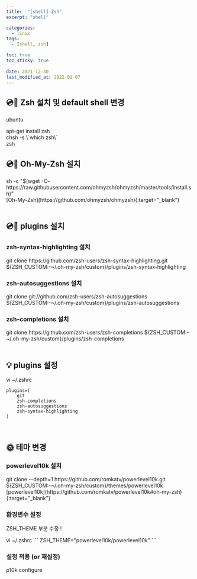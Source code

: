 ```yaml
---
title:  "[shell] Zsh" 
excerpt: "shell"

categories:
  - linux
tags:
  - [shell, zsh]

toc: true
toc_sticky: true
 
date: 2021-12-30
last_modified_at: 2022-01-07
---
```


## :cd::floppy_disk: Zsh 설치 및 default shell 변경

ubuntu<br/>

<div class="notice--primary" markdown="1">
apt-get install zsh<br />chsh -s \`which zsh\`<br />zsh
</div>

## :cd::floppy_disk: Oh-My-Zsh 설치

<div class="notice--primary" markdown="1">
sh -c "$(wget -O- https://raw.githubusercontent.com/ohmyzsh/ohmyzsh/master/tools/install.sh)"<br />
[Oh-My-Zsh](https://github.com/ohmyzsh/ohmyzsh){:target="_blank"}
</div>

<br>

## :cd::floppy_disk: plugins 설치

### zsh-syntax-highlighting 설치
<div class="notice--primary" markdown="1">
git clone https://github.com/zsh-users/zsh-syntax-highlighting.git ${ZSH_CUSTOM:-~/.oh-my-zsh/custom}/plugins/zsh-syntax-highlighting
</div>


### zsh-autosuggestions 설치
<div class="notice--primary" markdown="1">
git clone git://github.com/zsh-users/zsh-autosuggestions ${ZSH_CUSTOM:-~/.oh-my-zsh/custom}/plugins/zsh-autosuggestions
</div>


### zsh-completions 설치
<div class="notice--primary" markdown="1">
git clone https://github.com/zsh-users/zsh-completions ${ZSH_CUSTOM:-~/.oh-my-zsh/custom}/plugins/zsh-completions
</div>

<br>

## :bulb: plugins 설정

<div class="notice--primary" markdown="1">
vi ~/.zshrc

```
plugins=(
    git
    zsh-completions
    zsh-autosuggestions
    zsh-syntax-highlighting
)
```

</div>

<br>

## :sun_with_face: 테마 변경

### powerlevel10k 설치
<div class="notice--primary" markdown="1">
git clone --depth=1 https://github.com/romkatv/powerlevel10k.git ${ZSH_CUSTOM:-~/.oh-my-zsh/custom}/themes/powerlevel10k<br />
[powerlevel10k](https://github.com/romkatv/powerlevel10k#oh-my-zsh){:target="_blank"}
</div>

### 환경변수 설정
ZSH_THEME 부분 수정 !

<div class="notice--primary" markdown="1">
vi ~/.zshrc
```
ZSH_THEME="powerlevel10k/powerlevel10k"
```
</div>

### 설정 적용 (or 재설정)
<div class="notice--primary" markdown="1">
p10k configure
</div>
